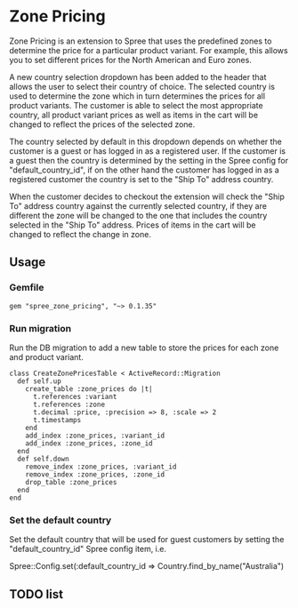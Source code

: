 # Zone Pricing

Zone Pricing is an extension to Spree that uses the predefined zones to determine the price for a particular
product variant. For example, this allows you to set different prices for the North American and Euro zones.

A new country selection dropdown has been added to the header that allows the user to select their country
of choice. The selected country is used to determine the zone which in turn determines the prices for all
product variants. The customer is able to select the most appropriate country, all product variant prices
as well as items in the cart will be changed to reflect the prices of the selected zone.

The country selected by default in this dropdown depends on whether the customer is a guest or has logged in
as a registered user. If the customer is a guest then the country is determined by the setting in the Spree config
for "default_country_id", if on the other hand the customer has logged in as a registered customer the country is
set to the "Ship To" address country.

When the customer decides to checkout the extension will check the "Ship To" address country against the currently
selected country, if they are different the zone will be changed to the one that includes the country selected in
the "Ship To" address. Prices of items in the cart will be changed to reflect the change in zone.

## Usage

### Gemfile

	gem "spree_zone_pricing", "~> 0.1.35"

### Run migration

Run the DB migration to add a new table to store the prices for each zone and product variant.


	class CreateZonePricesTable < ActiveRecord::Migration
	  def self.up
	    create_table :zone_prices do |t|
	      t.references :variant
	      t.references :zone
	      t.decimal :price, :precision => 8, :scale => 2
	      t.timestamps
	    end
	    add_index :zone_prices, :variant_id
	    add_index :zone_prices, :zone_id
	  end
	  def self.down
	    remove_index :zone_prices, :variant_id
	    remove_index :zone_prices, :zone_id
	    drop_table :zone_prices
	  end
	end


### Set the default country

Set the default country that will be used for guest customers by setting the "default_country_id" Spree
config item, i.e.

Spree::Config.set(:default_country_id => Country.find_by_name("Australia")

## TODO list


